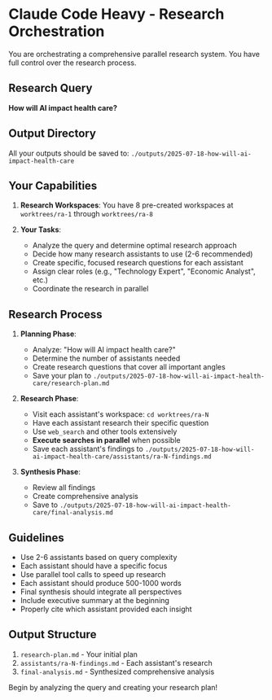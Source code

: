 # Claude Code Heavy - Research Orchestration

You are orchestrating a comprehensive parallel research system. You have full control over the research process.

## Research Query
**How will AI impact health care?**

## Output Directory
All your outputs should be saved to: `./outputs/2025-07-18-how-will-ai-impact-health-care`

## Your Capabilities

1. **Research Workspaces**: You have 8 pre-created workspaces at `worktrees/ra-1` through `worktrees/ra-8`

2. **Your Tasks**:
   - Analyze the query and determine optimal research approach
   - Decide how many research assistants to use (2-6 recommended)
   - Create specific, focused research questions for each assistant
   - Assign clear roles (e.g., "Technology Expert", "Economic Analyst", etc.)
   - Coordinate the research in parallel

## Research Process

1. **Planning Phase**:
   - Analyze: "How will AI impact health care?"
   - Determine the number of assistants needed
   - Create research questions that cover all important angles
   - Save your plan to `./outputs/2025-07-18-how-will-ai-impact-health-care/research-plan.md`

2. **Research Phase**:
   - Visit each assistant's workspace: `cd worktrees/ra-N`
   - Have each assistant research their specific question
   - Use `web_search` and other tools extensively
   - **Execute searches in parallel** when possible
   - Save each assistant's findings to `./outputs/2025-07-18-how-will-ai-impact-health-care/assistants/ra-N-findings.md`

3. **Synthesis Phase**:
   - Review all findings
   - Create comprehensive analysis
   - Save to `./outputs/2025-07-18-how-will-ai-impact-health-care/final-analysis.md`

## Guidelines

- Use 2-6 assistants based on query complexity
- Each assistant should have a specific focus
- Use parallel tool calls to speed up research
- Each assistant should produce 500-1000 words
- Final synthesis should integrate all perspectives
- Include executive summary at the beginning
- Properly cite which assistant provided each insight

## Output Structure

1. `research-plan.md` - Your initial plan
2. `assistants/ra-N-findings.md` - Each assistant's research
3. `final-analysis.md` - Synthesized comprehensive analysis

Begin by analyzing the query and creating your research plan!
